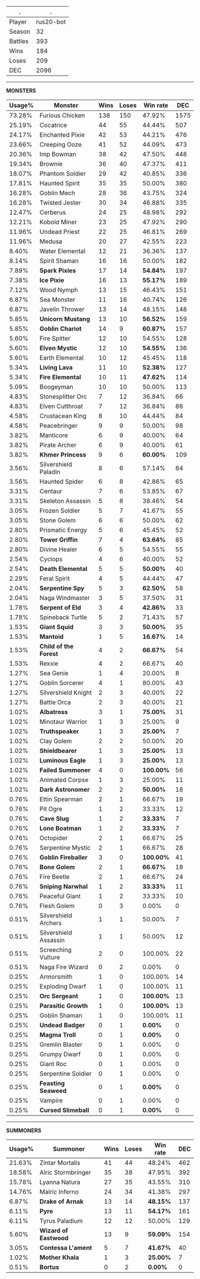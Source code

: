 .|.
|-|-
Player|rus20-bot
Season|32
Battles|393
Wins|184
Loses|209
DEC|2096

---
**MONSTERS**

Usage%|Monster|Wins|Loses|Win rate|DEC|
-|-|-|-|-|-|
73.28%|Furious Chicken|138|150|47.92%|1575|
25.19%|Cocatrice|44|55|44.44%|507|
24.17%|Enchanted Pixie|42|53|44.21%|476|
23.66%|Creeping Ooze|41|52|44.09%|473|
20.36%|Imp Bowman|38|42|47.50%|448|
19.34%|Brownie|36|40|47.37%|411|
18.07%|Phantom Soldier|29|42|40.85%|336|
17.81%|Haunted Spirit|35|35|50.00%|380|
16.28%|Goblin Mech|28|36|43.75%|324|
16.28%|Twisted Jester|30|34|46.88%|335|
12.47%|Cerberus|24|25|48.98%|292|
12.21%|Kobold Miner|23|25|47.92%|290|
11.96%|Undead Priest|22|25|46.81%|269|
11.96%|Medusa|20|27|42.55%|223|
8.40%|Water Elemental|12|21|36.36%|137|
8.14%|Spirit Shaman|16|16|50.00%|182|
7.89%|**Spark Pixies**|17|14|**54.84%**|197|
7.38%|**Ice Pixie**|16|13|**55.17%**|189|
7.12%|Wood Nymph|13|15|46.43%|151|
6.87%|Sea Monster|11|16|40.74%|126|
6.87%|Javelin Thrower|13|14|48.15%|148|
5.85%|**Unicorn Mustang**|13|10|**56.52%**|159|
5.85%|**Goblin Chariot**|14|9|**60.87%**|157|
5.60%|Fire Spitter|12|10|54.55%|128|
5.60%|**Elven Mystic**|12|10|**54.55%**|136|
5.60%|Earth Elemental|10|12|45.45%|118|
5.34%|**Living Lava**|11|10|**52.38%**|127|
5.34%|**Fire Elemental**|10|11|**47.62%**|114|
5.09%|Boogeyman|10|10|50.00%|113|
4.83%|Stonesplitter Orc|7|12|36.84%|66|
4.83%|Elven Cutthroat|7|12|36.84%|86|
4.58%|Crustacean King|8|10|44.44%|84|
4.58%|Peacebringer|9|9|50.00%|98|
3.82%|Manticore|6|9|40.00%|64|
3.82%|Pirate Archer|6|9|40.00%|61|
3.82%|**Khmer Princess**|9|6|**60.00%**|109|
3.56%|Silvershield Paladin|8|6|57.14%|84|
3.56%|Haunted Spider|6|8|42.86%|65|
3.31%|Centaur|7|6|53.85%|67|
3.31%|Skeleton Assassin|5|8|38.46%|54|
3.05%|Frozen Soldier|5|7|41.67%|55|
3.05%|Stone Golem|6|6|50.00%|62|
2.80%|Prismatic Energy|5|6|45.45%|52|
2.80%|**Tower Griffin**|7|4|**63.64%**|85|
2.80%|Divine Healer|6|5|54.55%|55|
2.54%|Cyclops|4|6|40.00%|52|
2.54%|**Death Elemental**|5|5|**50.00%**|40|
2.29%|Feral Spirit|4|5|44.44%|47|
2.04%|**Serpentine Spy**|5|3|**62.50%**|58|
2.04%|Naga Windmaster|3|5|37.50%|31|
1.78%|**Serpent of Eld**|3|4|**42.86%**|33|
1.78%|Spineback Turtle|5|2|71.43%|57|
1.53%|**Giant Squid**|3|3|**50.00%**|35|
1.53%|**Mantoid**|1|5|**16.67%**|14|
1.53%|**Child of the Forest**|4|2|**66.67%**|54|
1.53%|Rexxie|4|2|66.67%|40|
1.27%|Sea Genie|1|4|20.00%|8|
1.27%|Goblin Sorcerer|4|1|80.00%|43|
1.27%|Silvershield Knight|2|3|40.00%|22|
1.27%|Battle Orca|2|3|40.00%|21|
1.02%|**Albatross**|3|1|**75.00%**|31|
1.02%|Minotaur Warrior|1|3|25.00%|9|
1.02%|**Truthspeaker**|1|3|**25.00%**|7|
1.02%|Clay Golem|2|2|50.00%|20|
1.02%|**Shieldbearer**|1|3|**25.00%**|13|
1.02%|**Luminous Eagle**|1|3|**25.00%**|13|
1.02%|**Failed Summoner**|4|0|**100.00%**|56|
1.02%|Animated Corpse|1|3|25.00%|11|
1.02%|**Dark Astronomer**|2|2|**50.00%**|18|
0.76%|Ettin Spearman|2|1|66.67%|19|
0.76%|Pit Ogre|1|2|33.33%|12|
0.76%|**Cave Slug**|1|2|**33.33%**|7|
0.76%|**Lone Boatman**|1|2|**33.33%**|7|
0.76%|Octopider|2|1|66.67%|25|
0.76%|Serpentine Mystic|2|1|66.67%|28|
0.76%|**Goblin Fireballer**|3|0|**100.00%**|41|
0.76%|**Bone Golem**|2|1|**66.67%**|18|
0.76%|Fire Beetle|2|1|66.67%|24|
0.76%|**Sniping Narwhal**|1|2|**33.33%**|11|
0.76%|Peaceful Giant|1|2|33.33%|10|
0.76%|Flesh Golem|0|3|0.00%|0|
0.51%|Silvershield Archers|1|1|50.00%|7|
0.51%|Silvershield Assassin|1|1|50.00%|12|
0.51%|Screeching Vulture|2|0|100.00%|22|
0.51%|Naga Fire Wizard|0|2|0.00%|0|
0.25%|Armorsmith|1|0|100.00%|14|
0.25%|Exploding Dwarf|1|0|100.00%|11|
0.25%|**Orc Sergeant**|1|0|**100.00%**|13|
0.25%|**Parasitic Growth**|1|0|**100.00%**|13|
0.25%|Goblin Shaman|1|0|100.00%|11|
0.25%|**Undead Badger**|0|1|**0.00%**|0|
0.25%|**Magma Troll**|0|1|**0.00%**|0|
0.25%|Gremlin Blaster|0|1|0.00%|0|
0.25%|Grumpy Dwarf|0|1|0.00%|0|
0.25%|Giant Roc|0|1|0.00%|0|
0.25%|Serpentine Soldier|0|1|0.00%|0|
0.25%|**Feasting Seaweed**|0|1|**0.00%**|0|
0.25%|Vampire|0|1|0.00%|0|
0.25%|**Cursed Slimeball**|0|1|**0.00%**|0|

---
**SUMMONERS**

Usage%|Summoner|Wins|Loses|Win rate|DEC|
-|-|-|-|-|-|
21.63%|Zintar Mortalis|41|44|48.24%|462|
18.58%|Alric Stormbringer|35|38|47.95%|392|
15.78%|Lyanna Natura|27|35|43.55%|310|
14.76%|Malric Inferno|24|34|41.38%|297|
6.87%|**Drake of Arnak**|13|14|**48.15%**|137|
6.11%|**Pyre**|13|11|**54.17%**|161|
6.11%|Tyrus Paladium|12|12|50.00%|129|
5.60%|**Wizard of Eastwood**|13|9|**59.09%**|154|
3.05%|**Contessa L'ament**|5|7|**41.67%**|40|
1.02%|**Mother Khala**|1|3|**25.00%**|7|
0.51%|**Bortus**|0|2|**0.00%**|0|
